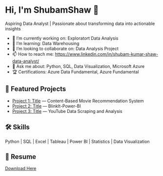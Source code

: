 
# Hi, I'm  ShubamShaw 👋

Aspiring Data Analyst | Passionate about transforming data into actionable insights

- 🔭 I’m currently working on: Exploratort Data Analysis
- 🌱 I’m learning: Data Warehousing
- 👯 I’m looking to collaborate on: Data Analysis Project
- 📫 How to reach me: https://www.linkedin.com/in/shubam-kumar-shaw-data-analyst/
- 💬 Ask me about: Python, SQL, Data Visualization, Microsoft Azure
- 🏆 Certifications: Azure Data Fundamental, Azure Fundamental

## 📌 Featured Projects
- [Project 1: Title](https://github.com/shawshubam/Movie_Recommendation) — Content-Based Movie Recommendation System
- [Project 2: Title](https://github.com/shawshubam/BlinkIt-Power-BI) — BlinkIt-Power-BI
- [Project 3: Title]([(https://github.com/shawshubam/Youtube-Data-Scrapping-using-API-Integration)) — YouTube Data Scraping and Analysis

## 🛠️ Skills
Python | SQL | Excel | Tableau | Power BI | Statistics | Data Visualization

## 📄 Resume
[Download Here](https://docs.google.com/document/d/1sKWfkT5dBxGf_KH7ld1sRRWlWstN1dTN/edit?usp=drive_link&ouid=112179906295860159734&rtpof=true&sd=true)
 
